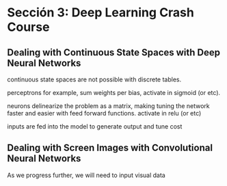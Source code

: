 Sección 3: Deep Learning Crash Course
===

Dealing with Continuous State Spaces with Deep Neural Networks
---

continuous state spaces are not possible with discrete tables.

perceptrons for example, sum weights per bias, activate in sigmoid (or etc).

neurons delinearize the problem as a matrix, making tuning the network faster and easier with feed forward functions. activate in relu (or etc)

inputs are fed into the model to generate output and tune cost

Dealing with Screen Images with Convolutional Neural Networks
---

As we progress further, we will need to input visual data